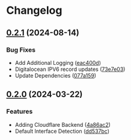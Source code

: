 # Changelog

## [0.2.1](https://github.com/graysonhead/dns-agent/compare/v0.2.0...v0.2.1) (2024-08-14)


### Bug Fixes

* Add Additional Logging ([eac400d](https://github.com/graysonhead/dns-agent/commit/eac400d271a1ab468aace1bf67963f3a27609c94))
* Digitalocean IPV6 record updates ([73e7e03](https://github.com/graysonhead/dns-agent/commit/73e7e0378de94bc140f1a23af531739a68de1aec))
* Update Dependencies ([077a159](https://github.com/graysonhead/dns-agent/commit/077a15907e482e558f2f5e4115f595ae51948d76))

## [0.2.0](https://github.com/graysonhead/dns-agent/compare/v0.1.0...v0.2.0) (2024-03-22)


### Features

* Adding Cloudflare Backend ([4a86ac2](https://github.com/graysonhead/dns-agent/commit/4a86ac26781160ef1c619762cfbfc5d8b453d96a))
* Default Interface Detection ([dd537bc](https://github.com/graysonhead/dns-agent/commit/dd537bc7ae7643a2bccf34eca7fb265352d4b671))
